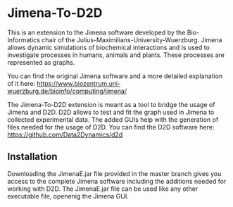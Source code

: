 # Jimena-To-D2D
This is an extension to the Jimena software developed by the Bio-Informatics chair of the Julius-Maximilians-University-Wuerzburg. 
Jimena allows dynamic simulations of biochemical interactions and is used to investigate processes in humans, animals and plants. 
These processes are represented as graphs.

You can find the original Jimena software and a more detailed explanation of it here:
https://www.biozentrum.uni-wuerzburg.de/bioinfo/computing/jimena/

The Jimena-To-D2D extension is meant as a tool to bridge the usage of Jimena and D2D.
D2D allows to test and fit the graph used in Jimena to collected experimental data.
The added GUIs help with the generation of files needed for the usage of D2D. 
You can find the D2D software here: https://github.com/Data2Dynamics/d2d

## Installation
Downloading the JimenaE.jar file provided in the master branch gives you access to the complete Jimena software 
including the additions needed for working with D2D. The JimenaE.jar file can be used like any other executable file, openenig the Jimena GUI.
